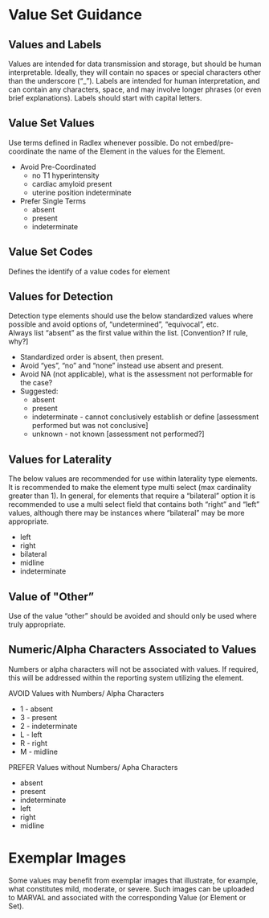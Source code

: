 # Value Set Guidance

## Values and Labels
Values are intended for data transmission and storage, but should be human interpretable. Ideally, they will contain no spaces or special characters other than the underscore (“_”). Labels are intended for human interpretation, and can contain any characters, space, and may involve longer phrases (or even brief explanations). Labels should start with capital letters. 

## Value Set Values
Use terms defined in Radlex whenever possible.
Do not embed/pre-coordinate the name of the Element in the values for the Element.  
- Avoid Pre-Coordinated
  - no T1 hyperintensity
  - cardiac amyloid present
  - uterine position indeterminate
- Prefer Single Terms
  - absent
  - present 
  - indeterminate

## Value Set Codes
Defines the identify of a value codes for element 

## Values for Detection
Detection type elements should use the below standardized values where possible and avoid options of, “undetermined”, “equivocal”, etc.   
Always list “absent” as the first value within the list. [Convention? If rule, why?]
- Standardized order is absent, then present.  
- Avoid “yes”, “no” and “none” instead use absent and present.
- Avoid NA (not applicable), what is the assessment not performable for the case?
- Suggested:
    - absent
    - present
    - indeterminate - cannot conclusively establish or define [assessment performed but was not conclusive]
    - unknown - not known [assessment not performed?]

## Values for Laterality
The below values are recommended for use within laterality type elements. It is recommended to make the element type multi select (max cardinality greater than 1). 
In general, for elements that require a “bilateral” option it is recommended to use a multi select field that contains both “right” and “left” values, although there may be instances where “bilateral” may be more appropriate.
- left
- right
- bilateral
- midline
- indeterminate

## Value of "Other”
Use of the value “other” should be avoided and should only be used where truly appropriate.

## Numeric/Alpha Characters Associated to Values
Numbers or alpha characters will not be associated with values. If required, this will be addressed within the reporting system utilizing the element.

AVOID Values with Numbers/ Alpha Characters
- 1 - absent
- 3 - present
- 2 - indeterminate
- L - left
- R - right
- M - midline

PREFER Values without Numbers/ Apha Characters
- absent
- present
- indeterminate
- left
- right
- midline

# Exemplar Images
Some values may benefit from exemplar images that illustrate, for example, what constitutes mild, moderate, or severe. Such images can be uploaded to MARVAL and associated with the corresponding Value (or Element or Set).
